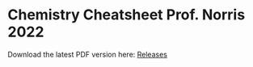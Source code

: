 # Chemistry Cheatsheet Prof. Norris 2022

Download the latest PDF version here: [Releases](https://github.com/Noothless/Chemistry_Norris_2022/releases)
